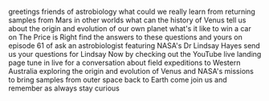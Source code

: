 greetings friends of astrobiology what could we really learn from returning samples from Mars in other worlds what can the history of Venus tell us about the origin and evolution of our own planet what's it like to win a car on The Price is Right find the answers to these questions and yours on episode 61 of ask an astrobiologist featuring NASA's Dr Lindsay Hayes send us your questions for Lindsay Now by checking out the YouTube live landing page tune in live for a conversation about field expeditions to Western Australia exploring the origin and evolution of Venus and NASA's missions to bring samples from outer space back to Earth come join us and remember as always stay curious